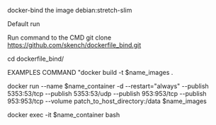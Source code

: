 docker-bind the image debian:stretch-slim

Default run

Run command to the CMD git clone https://github.com/skench/dockerfile_bind.git 

cd dockerfile_bind/

EXAMPLES COMMAND "docker build -t $name_images .

docker run --name $name_container -d --restart="always" --publish 5353:53/tcp --publish 5353:53/udp --publish 953:953/tcp --publish 953:953/tcp --volume patch_to_host_directory:/data $name_images

docker exec -it $name_container bash
